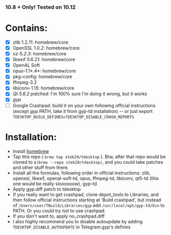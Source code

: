 ### 10.8 + Only! Tested on 10.12

# Contains:
 - [x] zlib 1.2.*11*: homebrew/core
 - [x] OpenSSL 1.0.*2*: homebrew/core 
 - [x] xz-5.*2.3*: homebrew/core
 - [x] libexif 0.6.2*1*: homebrew/core
 - [x] OpenAL Soft
 - [x] opus-1.1*.4*: homebrew/core
 - [x] pkg-config: homebrew/core 
 - [x] ffmpeg-3.2
 - [x] libiconv-1.1*5*: homebrew/core
 - [x] _Qt 5.6.2 patched_: I'm 100% sure I'm doing it wrong, but it works
 - [x] _gyp_
 - [ ] Google Crashpad: build it on your own following official instructions (except gyp PATH, take it from gyp-td installation) -- or just export `TDESKTOP_BUILD_DEFINES=TDESKTOP_DISABLE_CRASH_REPORTS`

# Installation:
 - Install [homebrew](https://brew.sh)
 - Tap this repo ( `brew tap stek29/tdesktop` ). Btw, after that repo would be cloned to `$(brew --repo stek29/tdesktop)`, and you could take patches and other stuff from there.
 - Install all the formulas, following order in official instructions:
   zlib, openssl, libexif, openal-soft-td, opus, ffmpeg-td, libiconv, qt5-td (this one would be really sloooooow), gyp-td
 - Apply gyp.diff patch to tdesktop
 - If you really want to get crashpad, clone depot\_tools to Libraries, and then follow official instructions starting at 'Build crashpad', but instead of `/Users/user/TBuild/Libraries/gyp` add `/usr/local/opt/gyp-td/bin` to PATH. Or you could try not to use crashpad.
 - If you don't want to, apply no\_crashpad.diff
 - I also highly recommend you to disable autoupdate by adding `TDESKTOP_DISABLE_AUTOUPDATE` in Telegram.gyp's defines
